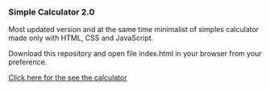 ### Simple Calculator 2.0

Most updated version and at the same time minimalist of simples calculator made only with HTML, CSS and JavaScript.

Download this repository and open file index.html in your browser from your preference.

[Click here for the see the calculator](https://mateusesm.github.io/simple-calculator-2/)
